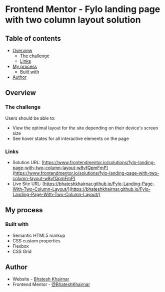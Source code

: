 # Frontend Mentor - Fylo landing page with two column layout solution

## Table of contents

- [Overview](#overview)
  - [The challenge](#the-challenge)
  - [Links](#links)
- [My process](#my-process)
  - [Built with](#built-with)
- [Author](#author)

## Overview

### The challenge

Users should be able to:

- View the optimal layout for the site depending on their device's screen size
- See hover states for all interactive elements on the page

### Links

- Solution URL: [https://www.frontendmentor.io/solutions/fylo-landing-page-with-two-column-layout-w8vfQpmFmP](https://www.frontendmentor.io/solutions/fylo-landing-page-with-two-column-layout-w8vfQpmFmP)
- Live Site URL: [https://bhateshkhairnar.github.io/Fylo-Landing-Page-With-Two-Column-Layout/](https://bhateshkhairnar.github.io/Fylo-Landing-Page-With-Two-Column-Layout/)

## My process

### Built with

- Semantic HTML5 markup
- CSS custom properties
- Flexbox
- CSS Grid


## Author

- Website - [Bhatesh Khairnar](https://www.your-site.com)
- Frontend Mentor - [@BhateshKhairnar](https://www.frontendmentor.io/profile/BhateshKhairnar)
